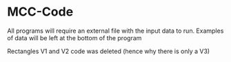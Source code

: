 # MCC-Code
All programs will require an external file with the input data to run. Examples of data will be left at the bottom of the program

Rectangles V1 and V2 code was deleted (hence why there is only a V3)
